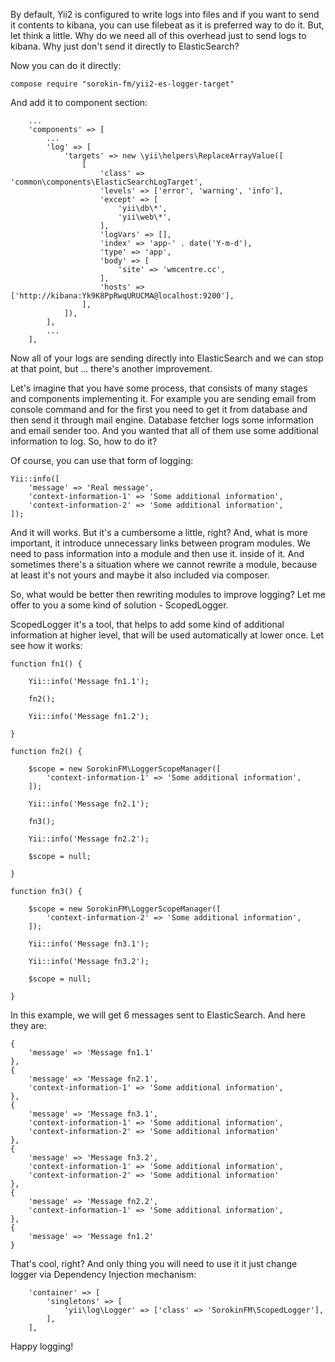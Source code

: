 By default, Yii2 is configured to write logs into files and if you want to send it contents to kibana, you can use filebeat as it is preferred way to do it. But, let think a little. Why do we need all of this overhead just to send logs to kibana. Why just don't send it directly to ElasticSearch?

Now you can do it directly:

```
compose require "sorokin-fm/yii2-es-logger-target"
```

And add it to component section:

```
    ...
    'components' => [
        ...
        'log' => [
            'targets' => new \yii\helpers\ReplaceArrayValue([
                [
                    'class' => 'common\components\ElasticSearchLogTarget',
                    'levels' => ['error', 'warning', 'info'],
                    'except' => [
                        'yii\db\*',
                        'yii\web\*',
                    ],
                    'logVars' => [],
                    'index' => 'app-' . date('Y-m-d'),
                    'type' => 'app',
                    'body' => [
                        'site' => 'wmcentre.cc',
                    ],
                    'hosts' => ['http://kibana:Yk9K8PpRwqURUCMA@localhost:9200'],
                ],
            ]),
        ],
        ...
    ],
```

Now all of your logs are sending directly into ElasticSearch and we can stop at that point, but ... there's another improvement.

Let's imagine that you have some process, that consists of many stages and components implementing it. For example you are sending email from console command and for the first you need to get it from database and then send it through mail engine. Database fetcher logs some information and email sender too. And you wanted that all of them use some additional information to log. So, how to do it?

Of course, you can use that form of logging:

```
Yii::info([
    'message' => 'Real message',
    'context-information-1' => 'Some additional information',
    'context-information-2' => 'Some additional information',
]);
```

And it will works. But it's a cumbersome a little, right? And, what is more important, it introduce unnecessary links between program modules. We need to pass information into a module and then use it. inside of it. And sometimes there's a situation where we cannot rewrite a module, because at least it's not yours and maybe it also included via composer.


So, what would be better then rewriting modules to improve logging? Let me offer to you a some kind of solution - ScopedLogger.

ScopedLogger it's a tool, that helps to add some kind of additional information at higher level, that will be used automatically at lower once. Let see how it works:

```
function fn1() {

    Yii::info('Message fn1.1');

    fn2();

    Yii::info('Message fn1.2');

}

function fn2() {

    $scope = new SorokinFM\LoggerScopeManager([
        'context-information-1' => 'Some additional information',
    ]);

    Yii::info('Message fn2.1');

    fn3();

    Yii::info('Message fn2.2');

    $scope = null;

}

function fn3() {

    $scope = new SorokinFM\LoggerScopeManager([
        'context-information-2' => 'Some additional information',
    ]);

    Yii::info('Message fn3.1');

    Yii::info('Message fn3.2');

    $scope = null;

}

```

In this example, we will get 6 messages sent to ElasticSearch. And here they are:

```
{
    'message' => 'Message fn1.1'
},
{
    'message' => 'Message fn2.1',
    'context-information-1' => 'Some additional information',
},
{
    'message' => 'Message fn3.1',
    'context-information-1' => 'Some additional information',
    'context-information-2' => 'Some additional information'
},
{
    'message' => 'Message fn3.2',
    'context-information-1' => 'Some additional information',
    'context-information-2' => 'Some additional information'
},
{
    'message' => 'Message fn2.2',
    'context-information-1' => 'Some additional information',
},
{
    'message' => 'Message fn1.2'
}
```

That's cool, right? And only thing you will need to use it it just change logger via Dependency Injection mechanism:

```
    'container' => [
        'singletons' => [
            'yii\log\Logger' => ['class' => 'SorokinFM\ScopedLogger'],
        ],
    ],
```

Happy logging!
